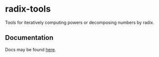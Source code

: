 # radix-tools
Tools for iteratively computing powers or decomposing numbers by radix.

## Documentation
Docs may be found [here](docs.rs/radix-tools).
